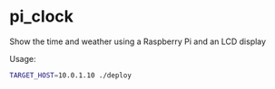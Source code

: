 # pi_clock
Show the time and weather using a Raspberry Pi and an LCD display

Usage:

```sh
TARGET_HOST=10.0.1.10 ./deploy
```